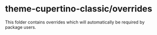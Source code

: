 # theme-cupertino-classic/overrides

This folder contains overrides which will automatically be required by package users.
